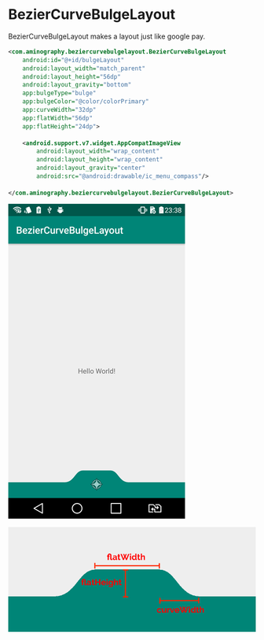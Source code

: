 # BezierCurveBulgeLayout
BezierCurveBulgeLayout makes a layout just like google pay.

```xml
<com.aminography.beziercurvebulgelayout.BezierCurveBulgeLayout
    android:id="@+id/bulgeLayout"
    android:layout_width="match_parent"
    android:layout_height="56dp"
    android:layout_gravity="bottom"
    app:bulgeType="bulge"
    app:bulgeColor="@color/colorPrimary"
    app:curveWidth="32dp"
    app:flatWidth="56dp"
    app:flatHeight="24dp">

    <android.support.v7.widget.AppCompatImageView
        android:layout_width="wrap_content"
        android:layout_height="wrap_content"
        android:layout_gravity="center"
        android:src="@android:drawable/ic_menu_compass"/>

</com.aminography.beziercurvebulgelayout.BezierCurveBulgeLayout>
```

![Example](images/screenshot.png)

![Example](images/attributes.png)
